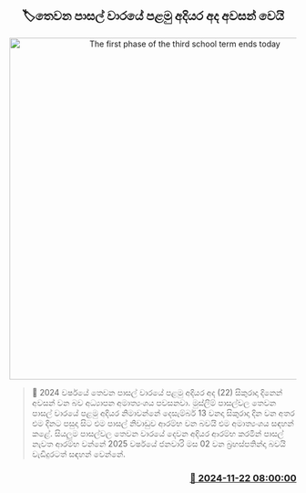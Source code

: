 <p align='center'><b><h2 align='center' title='The first phase of the third school term ends today'>🏷තෙවන පාසල් වාරයේ පළමු අදියර අද අවසන් වෙයි</h2></b></p>
<p align='center'><img src='https://helakuru.sgp1.cdn.digitaloceanspaces.com/esana/images/lib/school-students[1].jpg' width='600' alt='The first phase of the third school term ends today'></p>

>📝 2024 වර්ෂයේ තෙවන පාසල් වාරයේ පළමු අදියර අද (22) සිකුරාදා දිනෙන් අවසන් වන බව අධ්‍යාපන අමාත්‍යංශය පවසනවා.
මුස්ලිම් පාසල්වල තෙවන පාසල් වාරයේ පළමු අදියර නිමාවන්නේ දෙසැම්බර් 13 වනදා සිකුරාදා දින වන අතර එම දිනට පසුදා සිට එම පාසල් නිවාඩුව ආරම්භ වන බවයි එම අමාත්‍යංශය සඳහන් කළේ.
සියලුම පාසල්වල තෙවන වාරයේ දෙවන අදියර ආරම්භ කරමින් පාසල් නැවත ආරම්භ වන්නේ 2025 වර්ෂයේ ජනවාරි මස 02 වන බ්‍රහස්පතින්දා බවයි වැඩිදුරටත් සඳහන් වෙන්නේ.


<h3 align='right'><a href='https://www.helakuru.lk/esana/p/105353/'>📅 2024-11-22 08:00:00</a></h3>
